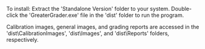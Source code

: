 To install:
Extract the 'Standalone Version' folder to your system.
Double-click the 'GreaterGrader.exe' file in the 'dist' folder to run the program.

Calibration images, general images, and grading reports are accessed
in the 'dist\CalibrationImages', 'dist\Images', and 'dist\Reports'
folders, respectively.